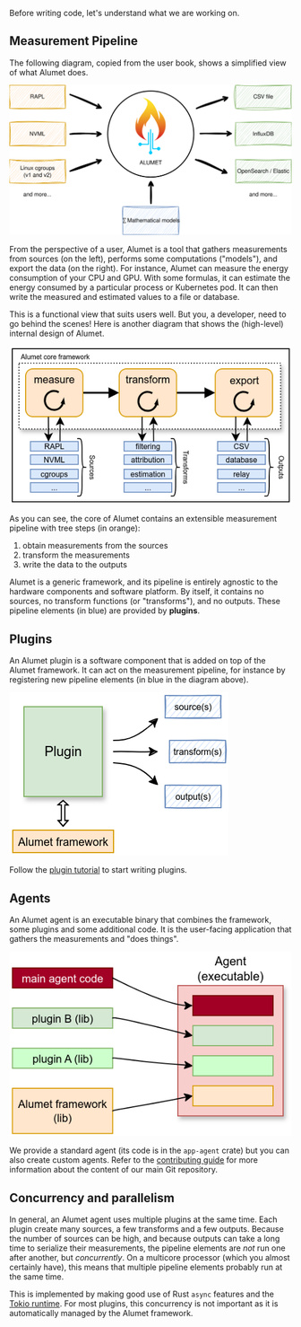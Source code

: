 Before writing code, let's understand what we are working on.

## Measurement Pipeline

The following diagram, copied from the user book, shows a simplified view of what Alumet does.

![](../resources/diagrams/alumet-functional-view.png)

From the perspective of a user, Alumet is a tool that gathers measurements from sources (on the left), performs some computations ("models"), and export the data (on the right).
For instance, Alumet can measure the energy consumption of your CPU and GPU. With some formulas, it can estimate the energy consumed by a particular process or Kubernetes pod.
It can then write the measured and estimated values to a file or database.

This is a functional view that suits users well.
But you, a developer, need to go behind the scenes! Here is another diagram that shows the (high-level) internal design of Alumet.

![](../resources/diagrams/alumet-high-level-steps.png)

As you can see, the core of Alumet contains an extensible measurement pipeline with tree steps (in orange):
1. obtain measurements from the sources
2. transform the measurements
3. write the data to the outputs

Alumet is a generic framework, and its pipeline is entirely agnostic to the hardware components and software platform.
By itself, it contains no sources, no transform functions (or "transforms"), and no outputs.
These pipeline elements (in blue) are provided by **plugins**.

## Plugins

An Alumet plugin is a software component that is added on top of the Alumet framework.
It can act on the measurement pipeline, for instance by registering new pipeline elements (in blue in the diagram above).

![](../resources/diagrams/plugin-produces-elements.png)

Follow the [plugin tutorial](../plugins/tutorial/0_intro.md) to start writing plugins.

## Agents

An Alumet agent is an executable binary that combines the framework, some plugins and some additional code.
It is the user-facing application that gathers the measurements and "does things".

![](../resources/diagrams/alumet-agent-aggregate.png)

We provide a standard agent (its code is in the `app-agent` crate) but you can also create custom agents. <!-- TODO tuto pour créer un agent personnalisé -->
Refer to the [contributing guide](https://github.com/alumet-dev/alumet/blob/main/CONTRIBUTING.md) for more information about the content of our main Git repository.

## Concurrency and parallelism

In general, an Alumet agent uses multiple plugins at the same time. Each plugin create many sources, a few transforms and a few outputs.
Because the number of sources can be high, and because outputs can take a long time to serialize their measurements, the pipeline elements are _not_ run one after another, but _concurrently_.
On a multicore processor (which you almost certainly have), this means that multiple pipeline elements probably run at the same time.

This is implemented by making good use of Rust `async` features and the [Tokio runtime](https://tokio.rs).
For most plugins, this concurrency is not important as it is automatically managed by the Alumet framework.
